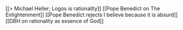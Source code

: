 [[> Michael Heller; Logos is rationality]]
[[Pope Benedict on The Enlightenment]]
[[Pope Benedict rejects I believe because it is absurd]]
[[DBH on rationality as essence of God]]

